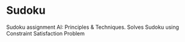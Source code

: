 # Sudoku

Sudoku assignment AI: Principles & Techniques. Solves Sudoku using Constraint Satisfaction Problem
